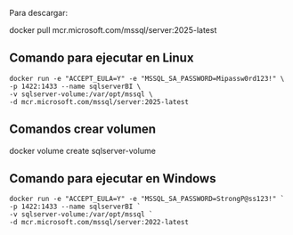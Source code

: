 Para descargar:

docker pull mcr.microsoft.com/mssql/server:2025-latest


## Comando para ejecutar en Linux
```docker
docker run -e "ACCEPT_EULA=Y" -e "MSSQL_SA_PASSWORD=Mipassw0rd123!" \
-p 1422:1433 --name sqlserverBI \
-v sqlserver-volume:/var/opt/mssql \
-d mcr.microsoft.com/mssql/server:2025-latest
```

## Comandos crear volumen
docker volume create sqlserver-volume

## Comando para ejecutar en Windows
```docker
docker run -e "ACCEPT_EULA=Y" -e "MSSQL_SA_PASSWORD=StrongP@ss123!" `
-p 1422:1433 --name sqlserverBI `
-v sqlserver-volume:/var/opt/mssql `
-d mcr.microsoft.com/mssql/server:2022-latest
```